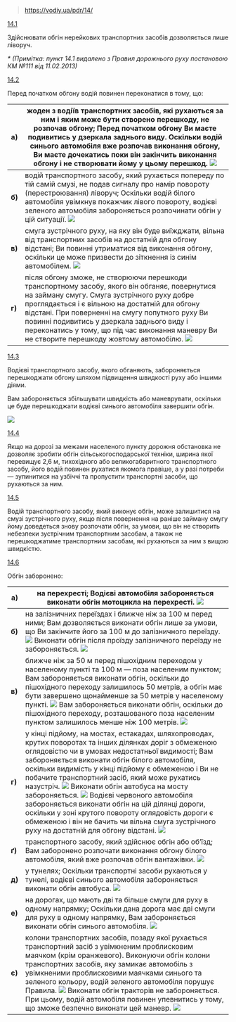 > https://vodiy.ua/pdr/14/

[14.1](https://vodiy.ua/pdr/14/#141 "постійне посилання")

Здійснювати обгін нерейкових транспортних засобів дозволяється лише ліворуч.

*\* (Примітка: пункт 14.1 видалено з Правил дорожнього руху постановою КМ №111 від 11.02.2013)*

[14.2](https://vodiy.ua/pdr/14/#142 "постійне посилання")

Перед початком обгону водій повинен переконатися в тому, що:

| **a)** | жоден з водіїв транспортних засобів, які рухаються за ним і яким може бути створено перешкоду, не розпочав обгону;  Перед початком обгону Ви маєте подивитись у дзеркала заднього виду. Оскільки водій синього автомобіля вже розпочав виконання обгону, Ви маєте дочекатись поки він закінчить виконання обгону і не створювати йому у цьому перешкод.  ![](https://vodiy.ua/media/questions/594_.jpg) |
| --- | --- |
| **б)** | водій транспортного засобу, який рухається попереду по тій самій смузі, не подав сигналу про намір повороту (перестроювання) ліворуч;  Оскільки водій білого автомобіля увімкнув покажчик лівого повороту, водієві зеленого автомобіля забороняється розпочинати обгін у цій ситуації.  ![](https://vodiy.ua/media/questions/636_.jpg) |
| **в)** | смуга зустрічного руху, на яку він буде виїжджати, вільна від транспортних засобів на достатній для обгону відстані;  Ви повинні утриматися від виконання обгону, оскільки це може призвести до зіткнення із синім автомобілем.  ![](https://vodiy.ua/media/questions/597_.jpg) |
| **г)** | після обгону зможе, не створюючи перешкоди транспортному засобу, якого він обганяє, повернутися на займану смугу.  Смуга зустрічного руху добре проглядається і є вільною на достатній для обгону відстані. При поверненні на смугу попутного руху Ви повинні подивитись у дзеркала заднього виду і переконатись у тому, що під час виконання маневру Ви не створите перешкоду жовтому автомобілю.  ![](https://vodiy.ua/media/questions/598_.jpg) |

[14.3](https://vodiy.ua/pdr/14/#143 "постійне посилання")

Водієві транспортного засобу, якого обганяють, забороняється перешкоджати обгону шляхом підвищення швидкості руху або іншими діями.

Вам забороняється збільшувати швидкість або маневрувати, оскільки це буде перешкоджати водієві синього автомобіля завершити обгін.

![](https://vodiy.ua/media/questions/600__.jpg)

[14.4](https://vodiy.ua/pdr/14/#144 "постійне посилання")

Якщо на дорозі за межами населеного пункту дорожня обстановка не дозволяє зробити обгін сільськогосподарської техніки, ширина якої перевищує 2,6 м, тихохідного або великогабаритного транспортного засобу, його водій повинен рухатися якомога правіше, а у разі потреби — зупинитися на узбіччі та пропустити транспортні засоби, що рухаються за ним.

[14.5](https://vodiy.ua/pdr/14/#145 "постійне посилання")

Водій транспортного засобу, який виконує обгін, може залишитися на смузі зустрічного руху, якщо після повернення на раніше займану смугу йому доведеться знову розпочати обгін, за умови, що він не створить небезпеки зустрічним транспортним засобам, а також не перешкоджатиме транспортним засобам, які рухаються за ним з вищою швидкістю.

[14.6](https://vodiy.ua/pdr/14/#146 "постійне посилання")

Обгін заборонено:

| **a)** | на перехресті;  Водієві автомобіля забороняється виконати обгін мотоцикла на перехресті.  ![](https://vodiy.ua/media/questions/606_.jpg) |
| --- | --- |
| **б)** | на залізничних переїздах і ближче ніж за 100 м перед ними;  Вам дозволяється виконати обгін лише за умови, що Ви закінчите його за 100 м до залізничного переїзду.  ![](https://vodiy.ua/media/questions/620_.jpg)  Виконати обгін після проїзду залізничного переїзду не забороняється.  ![](https://vodiy.ua/media/questions/624_.jpg) |
| **в)** | ближче ніж за 50 м перед пішохідним переходом у населеному пункті та 100 м — поза населеним пунктом;  Вам забороняється виконати обгін, оскільки до пішохідного переходу залишилось 50 метрів, а обгін має бути завершено щонайменше за 50 метрів у населеному пункті.  ![](https://vodiy.ua/media/questions/625_.jpg)  Вам забороняється виконати обгін, оскільки до пішохідного переходу, розташованого поза населеним пунктом залишилось менше ніж 100 метрів.  ![](https://vodiy.ua/media/questions/626_.jpg) |
| **г)** | у кінці підйому, на мостах, естакадах, шляхопроводах, крутих поворотах та інших ділянках доріг з обмеженою оглядовістю чи в умовах недостатньої видимості;  Вам забороняється виконати обгін білого автомобіля, оскільки видимість у кінці підйому є обмеженою і Ви не побачите транспортний засіб, який може рухатись назустріч.  ![](https://vodiy.ua/media/questions/629_.jpg)  Виконати обгін автобуса на мосту забороняється.  ![](https://vodiy.ua/media/questions/630_.jpg)  Водієві червоного автомобіля забороняється виконати обгін на цій ділянці дороги, оскільки у зоні крутого повороту оглядовість дороги є обмеженою і він не бачить чи вільна смуга зустрічного руху на достатній для обгону відстані.  ![](https://vodiy.ua/media/questions/631_.jpg) |
| **ґ)** | транспортного засобу, який здійснює обгін або об’їзд;  Вам заборонено розпочати виконання обгону білого автомобіля, який вже розпочав обгін вантажівки.  ![](https://vodiy.ua/media/questions/635_.jpg) |
| **д)** | у тунелях;  Оскільки транспортні засоби рухаються у тунелі, водієві синього автомобіля забороняється виконати обгін автобуса.  ![](https://vodiy.ua/media/questions/14-51.jpg) |
| **е)** | на дорогах, що мають дві та більше смуги для руху в одному напрямку;  Оскільки дана дорога має дві смуги для руху в одному напрямку, Вам забороняється виконати обгін синього автомобіля.  ![](https://vodiy.ua/media/questions/640_.jpg) |
| **є)** | колони транспортних засобів, позаду якої рухається транспортний засіб з увімкненим проблисковим маячком (крім оранжевого).  Виконуючи обгін колони транспортних засобів, яку замикає автомобіль з увімкненими проблисковими маячками синього та зеленого кольору, водій зеленого автомобіля порушує Правила.  ![](https://vodiy.ua/media/questions/644_.jpg)  Виконати обгін тракторів не забороняється. При цьому, водій автомобіля повинен упевнитись у тому, що зможе безпечно виконати цей маневр.  ![](https://vodiy.ua/media/questions/646_.jpg) |